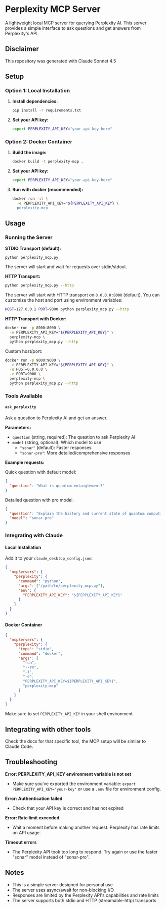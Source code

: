 # Perplexity MCP Server

A lightweight local MCP server for querying Perplexity AI. This server provides a simple interface to ask questions and get answers from Perplexity's API.

## Disclaimer

This repository was generated with Claude Sonnet 4.5

## Setup

### Option 1: Local Installation

1. **Install dependencies:**
   ```bash
   pip install -r requirements.txt
   ```

2. **Set your API key:**
   ```bash
   export PERPLEXITY_API_KEY="your-api-key-here"
   ```

### Option 2: Docker Container

1. **Build the image:**
   ```bash
   docker build -t perplexity-mcp .
   ```

2. **Set your API key:**
   ```bash
   export PERPLEXITY_API_KEY="your-api-key-here"
   ```

3. **Run with docker (recommended):**
   ```bash
   docker run -it \
     -e PERPLEXITY_API_KEY="${PERPLEXITY_API_KEY} \
     perplexity-mcp
   ```

## Usage

### Running the Server

**STDIO Transport (default):**

```bash
python perplexity_mcp.py
```

The server will start and wait for requests over stdin/stdout.

**HTTP Transport:**

```bash
python perplexity_mcp.py --http
```

The server will start with HTTP transport on `0.0.0.0:8000` (default). You can customize the host and port using environment variables:

```bash
HOST=127.0.0.1 PORT=9000 python perplexity_mcp.py --http
```

**HTTP Transport with Docker:**

```bash
docker run -p 8000:8000 \
  -e PERPLEXITY_API_KEY="${PERPLEXITY_API_KEY}" \
  perplexity-mcp \
  python perplexity_mcp.py --http
```

Custom host/port:

```bash
docker run -p 9000:9000 \
  -e PERPLEXITY_API_KEY="${PERPLEXITY_API_KEY}" \
  -e HOST=0.0.0.0 \
  -e PORT=9000 \
  perplexity-mcp \
  python perplexity_mcp.py --http
```

### Tools Available

#### `ask_perplexity`

Ask a question to Perplexity AI and get an answer.

**Parameters:**
- `question` (string, required): The question to ask Perplexity AI
- `model` (string, optional): Which model to use
  - `"sonar"` (default): Faster responses
  - `"sonar-pro"`: More detailed/comprehensive responses

**Example requests:**

Quick question with default model:
```json
{
  "question": "What is quantum entanglement?"
}
```

Detailed question with pro model:
```json
{
  "question": "Explain the history and current state of quantum computing",
  "model": "sonar-pro"
}
```

### Integrating with Claude

#### Local Installation

Add it to your `claude_desktop_config.json`:

```json
{
  "mcpServers": {
    "perplexity": {
      "command": "python",
      "args": ["/path/to/perplexity_mcp.py"],
      "env": {
        "PERPLEXITY_API_KEY": "${PERPLEXITY_API_KEY}"
      }
    }
  }
}
```

#### Docker Container

```json
{
  "mcpServers": {
    "perplexity": {
      "type": "stdio",
      "command": "docker",
      "args": [
        "run",
        "--rm",
        "-i",
        "-e",
        "PERPLEXITY_API_KEY=${PERPLEXITY_API_KEY}",
        "perplexity-mcp"
      ]
    }
  }
}
```

Make sure to set `PERPLEXITY_API_KEY` in your shell environment.

## Integrating with other tools

Check the docs for that specific tool, the MCP setup will be similar to Claude Code.

## Troubleshooting

**Error: PERPLEXITY_API_KEY environment variable is not set**
- Make sure you've exported the environment variable: `export PERPLEXITY_API_KEY="your-key"` or use a `.env` file for environment config.

**Error: Authentication failed**
- Check that your API key is correct and has not expired

**Error: Rate limit exceeded**
- Wait a moment before making another request. Perplexity has rate limits on API usage.

**Timeout errors**
- The Perplexity API took too long to respond. Try again or use the faster "sonar" model instead of "sonar-pro".

## Notes

- This is a simple server designed for personal use
- The server uses async/await for non-blocking I/O
- Responses are limited by the Perplexity API's capabilities and rate limits
- The server supports both stdio and HTTP (streamable-http) transports
